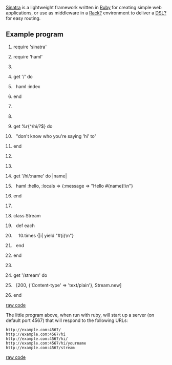 <div id="wikitext">

<div style="display: none;">

Summary:A lightweight Ruby web application framework
Parent:(Technology.)Ruby <span
class="wikiword">[IncludeMe](http://wiki.tamouse.org?n=Technology.IncludeMe?action=edit)[?](http://wiki.tamouse.org?n=Technology.IncludeMe?action=edit)</span>:[Ruby](http://wiki.tamouse.org?n=Technology.Ruby?action=print)
Categories:[Articles](http://wiki.tamouse.org?n=Category.Articles) Tags:
ruby, sinatra, gems, frameworks

</div>

<span id="excerpt"></span> [Sinatra](http://www.sinatrarb.com) is a
lightweight framework written in
[Ruby](http://wiki.tamouse.org?n=Technology.Ruby?action=print) for
creating simple web applications, or use as middleware in a
[Rack](http://wiki.tamouse.org?n=Technology.Rack?action=edit)[?](http://wiki.tamouse.org?n=Technology.Rack?action=edit)
environment to deliver a
[DSL](http://wiki.tamouse.org?n=Technology.DSL?action=edit)[?](http://wiki.tamouse.org?n=Technology.DSL?action=edit)
for easy routing. <span id="excerptend"></span>

<div class="vspace">

</div>

Example program
---------------

<div id="sourceblock1" class="sourceblock">

<div class="sourceblocktext">

<div class="ruby">

1.  <div class="de1">

    <span class="kw3">require</span> <span class="st0">'sinatra'</span>

    </div>

2.  <div class="de1">

    <span class="kw3">require</span> <span class="st0">'haml'</span>

    </div>

3.  <div class="de1">

     

    </div>

4.  <div class="de1">

    get <span class="st0">'/'</span> <span class="kw1">do</span>

    </div>

5.  <div class="de2">

      haml <span class="re3">:index</span>

    </div>

6.  <div class="de1">

    <span class="kw1">end</span>

    </div>

7.  <div class="de1">

     

    </div>

8.  <div class="de1">

     

    </div>

9.  <div class="de1">

    get <span class="sy0">%</span>r<span class="br0">{</span>\^<span
    class="sy0">/</span>hi<span class="sy0">/</span>?\$<span
    class="br0">}</span> <span class="kw1">do</span>

    </div>

10. <div class="de2">

      <span class="st0">"don't know who you're saying 'hi' to"</span>

    </div>

11. <div class="de1">

    <span class="kw1">end</span>

    </div>

12. <div class="de1">

     

    </div>

13. <div class="de1">

     

    </div>

14. <div class="de1">

    get <span class="st0">'/hi/:name'</span> <span class="kw1">do</span>
    <span class="sy0">|</span>name<span class="sy0">|</span>

    </div>

15. <div class="de2">

      haml <span class="re3">:hello</span>, <span
    class="re3">:locals</span> <span class="sy0">=\></span> <span
    class="br0">{</span>:message <span class="sy0">=\></span> <span
    class="st0">"Hello \#{name}!<span
    class="es0">\\n</span>"</span><span class="br0">}</span>

    </div>

16. <div class="de1">

    <span class="kw1">end</span>

    </div>

17. <div class="de1">

     

    </div>

18. <div class="de1">

    <span class="kw1">class</span> Stream

    </div>

19. <div class="de1">

      <span class="kw1">def</span> each

    </div>

20. <div class="de2">

        <span class="nu0">10</span>.<span class="me1">times</span> <span
    class="br0">{</span><span class="sy0">|</span>i<span
    class="sy0">|</span> <span class="kw1">yield</span> <span
    class="st0">"\#{i}<span class="es0">\\n</span>"</span><span
    class="br0">}</span>

    </div>

21. <div class="de1">

      <span class="kw1">end</span>

    </div>

22. <div class="de1">

    <span class="kw1">end</span>

    </div>

23. <div class="de1">

     

    </div>

24. <div class="de1">

    get <span class="st0">'/stream'</span> <span class="kw1">do</span>

    </div>

25. <div class="de2">

      <span class="br0">[</span><span class="nu0">200</span>, <span
    class="br0">{</span><span class="st0">'Content-type'</span> <span
    class="sy0">=\></span> <span class="st0">'text/plain'</span><span
    class="br0">}</span>, Stream.<span class="me1">new</span><span
    class="br0">]</span>

    </div>

26. <div class="de1">

    <span class="kw1">end</span>

    </div>

</div>

</div>

<div class="sourceblocklink">

[raw
code](http://wiki.tamouse.org?n=Technology.Sinatra?action=sourceblock&num=1)

</div>

</div>

The little program above, when run with ruby, will start up a server (on
default port 4567) that will respond to the following <span
class="wikiword">URLs</span>:

<div class="vspace">

</div>

<div id="sourceblock2" class="codeblock">

<div class="codeblocktext">

    http://example.com:4567/
    http://example.com:4567/hi
    http://example.com:4567/hi/
    http://example.com:4567/hi/yourname
    http://example.com:4567/stream

</div>

<div class="codeblocklink">

[raw
code](http://wiki.tamouse.org?n=Technology.Sinatra?action=sourceblock&num=2)

</div>

</div>

<div class="vspace">

</div>

</div>
